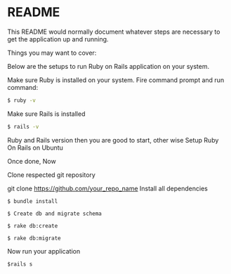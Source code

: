 # README

This README would normally document whatever steps are necessary to get the
application up and running.

Things you may want to cover:

Below are the setups to run Ruby on Rails application on your system.

Make sure Ruby is installed on your system. Fire command prompt and run command:

  ```sh
$ ruby -v
```
Make sure Rails is installed

  ```sh
$ rails -v
```
Ruby and Rails version then you are good to start, other wise Setup Ruby On Rails on Ubuntu

Once done, Now

Clone respected git repository

git clone https://github.com/your_repo_name
Install all dependencies
```
$ bundle install
```
```
$ Create db and migrate schema
```
```
$ rake db:create
```
```
$ rake db:migrate
```
Now run your application
```
$rails s
```

